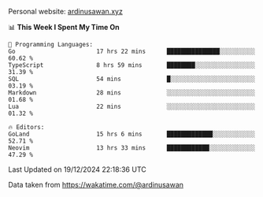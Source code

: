 Personal website: [ardinusawan.xyz](https://ardinusawan.xyz)

<!--START_SECTION:waka-->
📊 **This Week I Spent My Time On** 

```text
💬 Programming Languages: 
Go                       17 hrs 22 mins      ███████████████░░░░░░░░░░   60.62 % 
TypeScript               8 hrs 59 mins       ████████░░░░░░░░░░░░░░░░░   31.39 % 
SQL                      54 mins             █░░░░░░░░░░░░░░░░░░░░░░░░   03.19 % 
Markdown                 28 mins             ░░░░░░░░░░░░░░░░░░░░░░░░░   01.68 % 
Lua                      22 mins             ░░░░░░░░░░░░░░░░░░░░░░░░░   01.32 % 

🔥 Editors: 
GoLand                   15 hrs 6 mins       █████████████░░░░░░░░░░░░   52.71 % 
Neovim                   13 hrs 33 mins      ████████████░░░░░░░░░░░░░   47.29 % 
```


 Last Updated on 19/12/2024 22:18:36 UTC
<!--END_SECTION:waka-->
Data taken from https://wakatime.com/@ardinusawan
